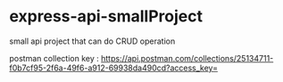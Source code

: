 # express-api-smallProject
small api project that can do CRUD operation 

postman collection key :
https://api.postman.com/collections/25134711-f0b7cf95-2f6a-49f6-a912-69938da490cd?access_key=
